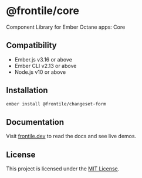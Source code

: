 # @frontile/core

Component Library for Ember Octane apps: Core


## Compatibility

* Ember.js v3.16 or above
* Ember CLI v2.13 or above
* Node.js v10 or above


## Installation

```sh
ember install @frontile/changeset-form
```

## Documentation

Visit [frontile.dev](https://frontile.dev/) to read the docs
and see live demos.


## License

This project is licensed under the [MIT License](LICENSE.md).
